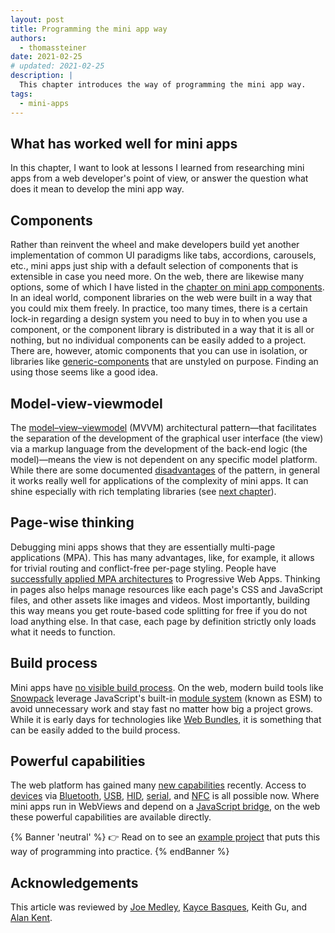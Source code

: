 ```yaml
---
layout: post
title: Programming the mini app way
authors:
  - thomassteiner
date: 2021-02-25
# updated: 2021-02-25
description: |
  This chapter introduces the way of programming the mini app way.
tags:
  - mini-apps
---
```


## What has worked well for mini apps

In this chapter, I want to look at lessons I learned from researching mini apps from a web
developer's point of view, or answer the question what does it mean to develop the mini app way.

## Components

Rather than reinvent the wheel and make developers build yet another implementation of common UI paradigms like tabs,
accordions, carousels, etc., mini apps just ship with a default selection of components that is extensible in case you need more.
On the web, there are likewise many options, some of which I have listed in the [chapter on mini app components](/mini-app-components/#web-components).
In an ideal world, component libraries on the web were built in a way that you could mix them freely.
In practice, too many times, there is a certain lock-in regarding a design system you need to buy in to when you use a component,
or the component library is distributed in a way that it is all or nothing, but no individual components can be easily added to a project.
There are, however, atomic components that you can use in isolation, or libraries like [generic-components](https://github.com/thepassle/generic-components)
that are unstyled on purpose.
Finding an using those seems like a good idea.

## Model-view-viewmodel

The [model–view–viewmodel](/mini-app-markup-styling-and-scripting/#markup-languages) (MVVM) architectural pattern—that facilitates the
separation of the development of the graphical user interface (the view) via a markup language from
the development of the back-end logic (the model)—means the view is not dependent on any specific model platform.
While there are some documented [disadvantages](https://docs.microsoft.com/en-us/archive/blogs/johngossman/advantages-and-disadvantages-of-m-v-vm) of the pattern, in general it works really well for applications of the complexity of mini apps.
It can shine especially with rich templating libraries (see [next chapter](mini-app-example-project/)).

## Page-wise thinking

Debugging mini apps shows that they are essentially multi-page applications (MPA).
This has many advantages, like, for example, it allows for trivial routing and conflict-free per-page styling.
People have [successfully applied MPA architectures](https://medium.com/elemefe/upgrading-ele-me-to-progressive-web-app-2a446832e509) to Progressive Web Apps.
Thinking in pages also helps manage resources like each page's CSS and JavaScript files, and other assets like images and videos.
Most importantly, building this way means you get route-based code splitting for free
if you do not load anything else.
In that case, each page by definition strictly only loads what it needs to function.

## Build process

Mini apps have [no visible build process](/mini-app-project-structure-lifecycle-and-bundling/#the-build-process).
On the web, modern build tools like [Snowpack](https://www.snowpack.dev/) leverage JavaScript's built-in
[module system](https://developer.mozilla.org/en-US/docs/Web/JavaScript/Reference/Statements/import)
(known as ESM) to avoid unnecessary work and stay fast no matter how big a project grows.
While it is early days for technologies like [Web Bundles](/web-bundles/), it is something that can be easily added
to the build process.

## Powerful capabilities

The web platform has gained many [new capabilities](/tags/capabilities/) recently.
Access to [devices](/tags/devices/) via [Bluetooth](/bluetooth/), [USB](/usb/), [HID](/hid/), [serial](/serial/),
and [NFC](/nfc/) is all possible now.
Where mini apps run in WebViews and depend on a [JavaScript bridge](/mini-app-markup-styling-and-scripting/#javascript-bridge-api),
on the web these powerful capabilities are available directly.

{% Banner 'neutral' %}
  👉 Read on to see an [example project](/mini-app-example-project/) that puts this way of programming into practice.
{% endBanner %}

## Acknowledgements

This article was reviewed by
[Joe Medley](https://github.com/jpmedley),
[Kayce Basques](https://github.com/kaycebasques),
Keith Gu,
and [Alan Kent](https://github.com/alankent).
